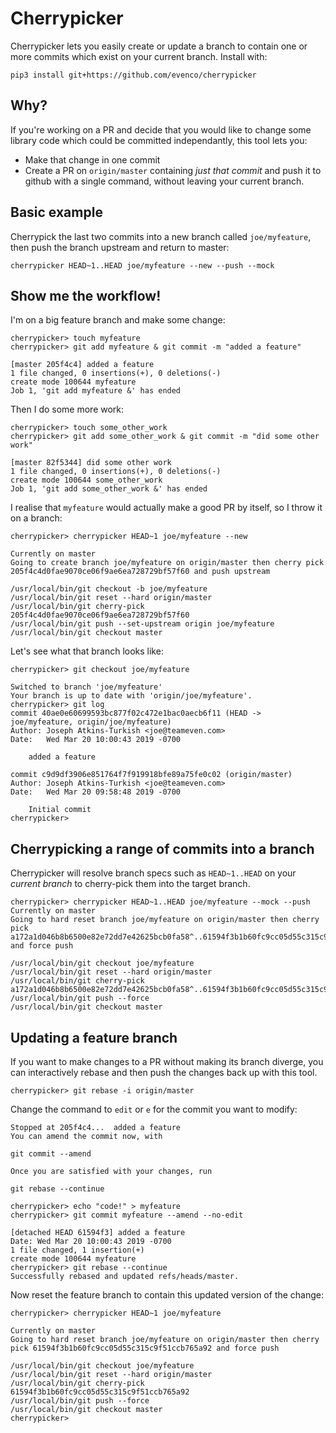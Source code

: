 # Cherrypicker

Cherrypicker lets you easily create or update a branch to contain one or more commits which exist on your current branch. Install with:

    pip3 install git+https://github.com/evenco/cherrypicker

## Why?

If you're working on a PR and decide that you would like to change some library code which could be committed independantly, this tool lets you:

- Make that change in one commit
- Create a PR on `origin/master` containing _just that commit_ and push it to github with a single command, without leaving your current branch.

## Basic example

Cherrypick the last two commits into a new branch called `joe/myfeature`, then push the branch upstream and return to master:

    cherrypicker HEAD~1..HEAD joe/myfeature --new --push --mock


## Show me the workflow!

I'm on a big feature branch and make some change:

    cherrypicker> touch myfeature
    cherrypicker> git add myfeature & git commit -m "added a feature"

    [master 205f4c4] added a feature
    1 file changed, 0 insertions(+), 0 deletions(-)
    create mode 100644 myfeature
    Job 1, 'git add myfeature &' has ended

Then I do some more work:

    cherrypicker> touch some_other_work
    cherrypicker> git add some_other_work & git commit -m "did some other work"

    [master 82f5344] did some other work
    1 file changed, 0 insertions(+), 0 deletions(-)
    create mode 100644 some_other_work
    Job 1, 'git add some_other_work &' has ended

I realise that `myfeature` would actually make a good PR by itself, so I throw it on a branch:

    cherrypicker> cherrypicker HEAD~1 joe/myfeature --new

    Currently on master
    Going to create branch joe/myfeature on origin/master then cherry pick 205f4c4d0fae9070ce06f9ae6ea728729bf57f60 and push upstream

    /usr/local/bin/git checkout -b joe/myfeature
    /usr/local/bin/git reset --hard origin/master
    /usr/local/bin/git cherry-pick 205f4c4d0fae9070ce06f9ae6ea728729bf57f60
    /usr/local/bin/git push --set-upstream origin joe/myfeature
    /usr/local/bin/git checkout master

Let's see what that branch looks like:

    cherrypicker> git checkout joe/myfeature

    Switched to branch 'joe/myfeature'
    Your branch is up to date with 'origin/joe/myfeature'.
    cherrypicker> git log
    commit 40ae0e60699593bc877f02c472e1bac0aecb6f11 (HEAD -> joe/myfeature, origin/joe/myfeature)
    Author: Joseph Atkins-Turkish <joe@teameven.com>
    Date:   Wed Mar 20 10:00:43 2019 -0700

        added a feature

    commit c9d9df3906e851764f7f919918bfe89a75fe0c02 (origin/master)
    Author: Joseph Atkins-Turkish <joe@teameven.com>
    Date:   Wed Mar 20 09:58:48 2019 -0700

        Initial commit
    cherrypicker>


## Cherrypicking a range of commits into a branch

Cherrypicker will resolve branch specs such as `HEAD~1..HEAD` on your _current branch_ to cherry-pick them into the target branch.

    cherrypicker> cherrypicker HEAD~1..HEAD joe/myfeature --mock --push
    Currently on master
    Going to hard reset branch joe/myfeature on origin/master then cherry pick a172a1d046b8b6500e82e72dd7e42625bcb0fa58^..61594f3b1b60fc9cc05d55c315c9f51ccb765a92 and force push

    /usr/local/bin/git checkout joe/myfeature
    /usr/local/bin/git reset --hard origin/master
    /usr/local/bin/git cherry-pick a172a1d046b8b6500e82e72dd7e42625bcb0fa58^..61594f3b1b60fc9cc05d55c315c9f51ccb765a92
    /usr/local/bin/git push --force
    /usr/local/bin/git checkout master


## Updating a feature branch

If you want to make changes to a PR without making its branch diverge, you can interactively rebase and then push the changes back up with this tool.


    cherrypicker> git rebase -i origin/master

Change the command to `edit` or `e` for the commit you want to modify:

    Stopped at 205f4c4...  added a feature
    You can amend the commit now, with

    git commit --amend

    Once you are satisfied with your changes, run

    git rebase --continue

    cherrypicker> echo "code!" > myfeature
    cherrypicker> git commit myfeature --amend --no-edit

    [detached HEAD 61594f3] added a feature
    Date: Wed Mar 20 10:00:43 2019 -0700
    1 file changed, 1 insertion(+)
    create mode 100644 myfeature
    cherrypicker> git rebase --continue
    Successfully rebased and updated refs/heads/master.

Now reset the feature branch to contain this updated version of the change:

    cherrypicker> cherrypicker HEAD~1 joe/myfeature

    Currently on master
    Going to hard reset branch joe/myfeature on origin/master then cherry pick 61594f3b1b60fc9cc05d55c315c9f51ccb765a92 and force push

    /usr/local/bin/git checkout joe/myfeature
    /usr/local/bin/git reset --hard origin/master
    /usr/local/bin/git cherry-pick 61594f3b1b60fc9cc05d55c315c9f51ccb765a92
    /usr/local/bin/git push --force
    /usr/local/bin/git checkout master
    cherrypicker>
